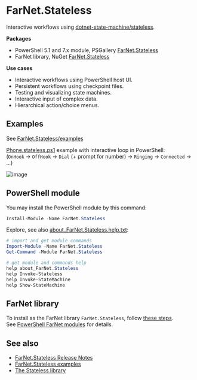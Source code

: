 ﻿# FarNet.Stateless

Interactive workflows using [dotnet-state-machine/stateless](https://github.com/dotnet-state-machine/stateless).

**Packages**
- PowerShell 5.1 and 7.x module, PSGallery [FarNet.Stateless](https://www.powershellgallery.com/packages/FarNet.Stateless)
- FarNet library, NuGet [FarNet.Stateless](https://www.nuget.org/packages/FarNet.Stateless)

**Use cases**
- Interactive workflows using PowerShell host UI.
- Persistent workflows using checkpoint files.
- Testing and visualizing state machines.
- Interactive input of complex data.
- Hierarchical action/choice menus.

## Examples

See [FarNet.Stateless/examples](https://github.com/nightroman/FarNet.Stateless/tree/main/examples)

[Phone.stateless.ps1](https://github.com/nightroman/FarNet.Stateless/blob/main/examples/Phone.stateless.ps1) example with interactive loop in PowerShell:\
(`OnHook` -> `OffHook` -> `Dial` (+ prompt for number) -> `Ringing` -> `Connected` -> ...)

![image](https://github.com/nightroman/FarNet/assets/927533/0fa4bc5e-7e69-4f37-aee7-36d8f710251f)

## PowerShell module

You may install the PowerShell module by this command:

```powershell
Install-Module -Name FarNet.Stateless
```

Explore, see also [about_FarNet.Stateless.help.txt](https://github.com/nightroman/FarNet.Stateless/blob/main/src/Content/about_FarNet.Stateless.help.txt):

```powershell
# import and get module commands
Import-Module -Name FarNet.Stateless
Get-Command -Module FarNet.Stateless

# get module and commands help
help about_FarNet.Stateless
help Invoke-Stateless
help Invoke-StateMachine
help Show-StateMachine
```

## FarNet library

To install as the FarNet library `FarNet.Stateless`, follow [these steps](https://github.com/nightroman/FarNet#readme).\
See [PowerShell FarNet modules](https://github.com/nightroman/FarNet/wiki/PowerShell-FarNet-modules) for details.

## See also

- [FarNet.Stateless Release Notes](https://github.com/nightroman/FarNet.Stateless/blob/main/Release-Notes.md)
- [FarNet.Stateless examples](https://github.com/nightroman/FarNet.Stateless/tree/main/examples)
- [The Stateless library](https://github.com/dotnet-state-machine/stateless)
